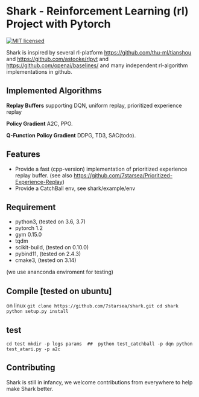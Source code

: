 # Shark - Reinforcement Learning (rl) Project with Pytorch

[![MIT licensed](https://img.shields.io/badge/license-MIT-blue.svg)](./LICENSE)

Shark is inspired by several rl-platform https://github.com/thu-ml/tianshou and https://github.com/astooke/rlpyt and https://github.com/openai/baselines/ and many independent rl-algorithm implementations in github.

## Implemented Algorithms
**Replay Buffers** supporting DQN, uniform replay, prioritized experience replay

**Policy Gradient** A2C, PPO.

**Q-Function Policy Gradient** DDPG, TD3, SAC(todo).

## Features
* Provide a fast (cpp-version) implementation of prioritized experience replay buffer. (see also https://github.com/7starsea/Prioritized-Experience-Replay)
* Provide a CatchBall env, see shark/example/env


## Requirement
* python3, (tested on 3.6, 3.7)
* pytorch 1.2
* gym 0.15.0
* tqdm
* scikit-build, (tested on 0.10.0)
* pybind11, (tested on 2.4.3)
* cmake3, (tested on 3.14)

(we use ananconda enviroment for testing)

## Compile [tested on ubuntu]
on linux
`
git clone https://github.com/7starsea/shark.git
cd shark
python setup.py install
`

## test
`
cd test
mkdir -p logs params  ## 
python test_catchball -p dqn
python test_atari.py -p a2c
`

## Contributing
Shark is still in infancy, we welcome contributions from everywhere to help make Shark better.
 
